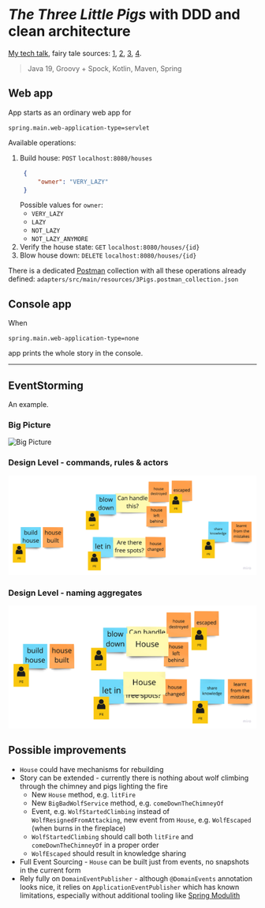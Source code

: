 
# _The Three Little Pigs_ with DDD and clean architecture

[My tech talk](https://github.com/mat3e/talks/tree/master/docs/3pigs), fairy tale sources: [1](https://www.gillbooks.ie/AcuCustom/Sitename/DAM/101/WWSI_OM_0902.pdf), [2](http://www.hellokids.com/c_14958/reading-learning/stories-for-children/animal-stories-for-kids/the-three-little-pigs), [3](https://sacred-texts.com/neu/eng/eft/eft15.htm), [4](https://americanliterature.com/childrens-stories/the-three-little-pigs).

> Java 19, Groovy + Spock, Kotlin, Maven, Spring

## Web app
App starts as an ordinary web app for
```properties
spring.main.web-application-type=servlet
```

Available operations:
1. Build house: `POST` `localhost:8080/houses`
   ```json
    {
        "owner": "VERY_LAZY"
    }
    ```
   Possible values for `owner`: 
   * `VERY_LAZY`
   * `LAZY`
   * `NOT_LAZY`
   * `NOT_LAZY_ANYMORE`
1. Verify the house state: `GET` `localhost:8080/houses/{id}`
1. Blow house down: `DELETE` `localhost:8080/houses/{id}`

There is a dedicated [Postman](https://www.postman.com/) collection with all these operations already defined: `adapters/src/main/resources/3Pigs.postman_collection.json`

## Console app
When
```properties
spring.main.web-application-type=none
```
app prints the whole story in the console.

---

## EventStorming
An example.

### Big Picture
![Big Picture](./es.jpg)

### Design Level - commands, rules & actors
![Design Level rules](./es2.jpg)

### Design Level - naming aggregates
![Design Level aggregates](./es3.jpg)

## Possible improvements
* `House` could have mechanisms for rebuilding
* Story can be extended - currently there is nothing about wolf climbing through the chimney and pigs lighting the fire
   * New `House` method, e.g. `litFire`
   * New `BigBadWolfService` method, e.g. `comeDownTheChimneyOf`
   * Event, e.g. `WolfStartedClimbing` instead of `WolfResignedFromAttacking`, new event from `House`, e.g. `WolfEscaped` (when burns in the fireplace)
   * `WolfStartedClimbing` should call both `litFire` and `comeDownTheChimneyOf` in a proper order
   * `WolfEscaped` should result in knowledge sharing
* Full Event Sourcing - `House` can be built just from events, no snapshots in the current form
* Rely fully on `DomainEventPublisher` - although `@DomainEvents` annotation looks 
nice, it relies on `ApplicationEventPublisher` which has known limitations, especially without additional tooling like [Spring Modulith](https://spring.io/blog/2022/10/21/introducing-spring-modulith)
